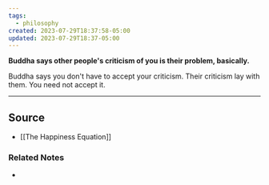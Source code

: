 ```yaml
---
tags:
  - philosophy
created: 2023-07-29T18:37:58-05:00
updated: 2023-07-29T18:37-05:00
---
```

**Buddha says other people's criticism of you is their problem, basically.**

Buddha says you don't have to accept your criticism. Their criticism lay with them. You need not accept it.

---

## Source
- [[The Happiness Equation]]

### Related Notes
- 